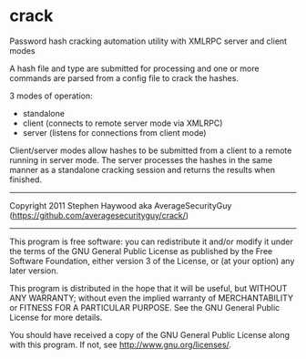 crack
===========

Password hash cracking automation utility with XMLRPC server and client modes

A hash file and type are submitted for processing and one or more commands are
parsed from a config file to crack the hashes.

3 modes of operation:
- standalone
- client (connects to remote server mode via XMLRPC)
- server (listens for connections from client mode)

Client/server modes allow hashes to be submitted from a client to a remote
running in server mode. The server processes the hashes in the same manner as a
standalone cracking session and returns the results when finished.

---------------------------------------------------------------------------------------------------

Copyright 2011 Stephen Haywood aka AverageSecurityGuy (<https://github.com/averagesecurityguy/crack/>)

---------------------------------------------------------------------------------------------------

This program is free software: you can redistribute it and/or modify it under the terms of the GNU General Public License as published by the Free Software Foundation, either version 3 of the License, or (at your option) any later version.

This program is distributed in the hope that it will be useful, but WITHOUT ANY WARRANTY; without even the implied warranty of MERCHANTABILITY or FITNESS FOR A PARTICULAR PURPOSE. See the GNU General Public License for more details.

You should have received a copy of the GNU General Public License along with this program. If not, see <http://www.gnu.org/licenses/>.
